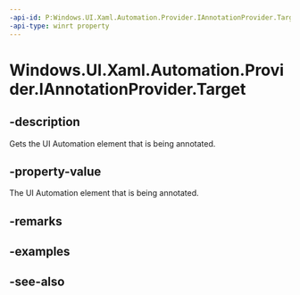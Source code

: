 ```yaml
---
-api-id: P:Windows.UI.Xaml.Automation.Provider.IAnnotationProvider.Target
-api-type: winrt property
---
```


<!-- Property syntax
public Windows.UI.Xaml.Automation.Provider.IRawElementProviderSimple Target { get; }
-->

# Windows.UI.Xaml.Automation.Provider.IAnnotationProvider.Target

## -description
Gets the UI Automation element that is being annotated.



## -property-value
The UI Automation element that is being annotated.

## -remarks

## -examples

## -see-also
